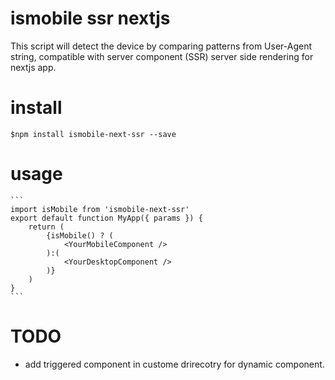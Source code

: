 # ismobile ssr nextjs
This script will detect the device by comparing patterns from User-Agent string, compatible with server component (SSR) server side rendering for nextjs app.

# install
    $npm install ismobile-next-ssr --save

# usage
    ```
    import isMobile from 'ismobile-next-ssr'
    export default function MyApp({ params }) {
        return (
            {isMobile() ? (
                <YourMobileComponent />
            ):(
                <YourDesktopComponent />
            )}
        )
    }
    ```
# TODO
  * add triggered component in custome drirecotry for dynamic component.